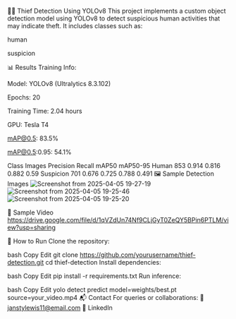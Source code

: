🕵️‍♂️ Thief Detection Using YOLOv8
This project implements a custom object detection model using YOLOv8 to detect suspicious human activities that may indicate theft. It includes classes such as:

human

suspicion

📊 Results
Training Info:

Model: YOLOv8 (Ultralytics 8.3.102)

Epochs: 20

Training Time: 2.04 hours

GPU: Tesla T4

mAP@0.5: 83.5%

mAP@0.5:0.95: 54.1%

Class	Images	Precision	Recall	mAP50	mAP50-95
Human	853	0.914	0.816	0.882	0.59
Suspicion	701	0.676	0.725	0.788	0.491
🖼️ Sample Detection Images
![Screenshot from 2025-04-05 19-27-19](https://github.com/user-attachments/assets/989f5246-6dac-41ae-9211-24b8eb59b4b8)
![Screenshot from 2025-04-05 19-25-46](https://github.com/user-attachments/assets/da7d77ef-ec0b-435a-af60-fdb4dfdc2f1a)
![Screenshot from 2025-04-05 19-25-20](https://github.com/user-attachments/assets/07800169-5412-494e-a678-8c71df060468)

🎥 Sample Video
https://drive.google.com/file/d/1qVZdUn74Nf9CLjGyT0ZeQY5BPin6PTLM/view?usp=sharing

🚀 How to Run
Clone the repository:

bash
Copy
Edit
git clone https://github.com/yourusername/thief-detection.git
cd thief-detection
Install dependencies:

bash
Copy
Edit
pip install -r requirements.txt
Run inference:

bash
Copy
Edit
yolo detect predict model=weights/best.pt source=your_video.mp4
📬 Contact
For queries or collaborations:
📧 janstylewis11@email.com
🔗 LinkedIn

